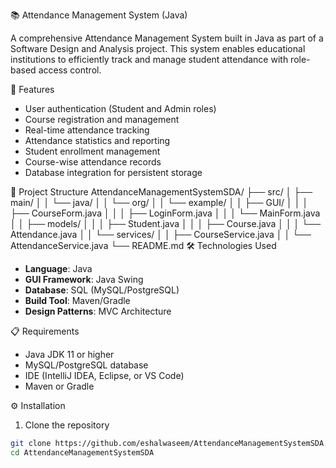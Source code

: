 📚 Attendance Management System (Java)

A comprehensive Attendance Management System built in Java as part of a Software Design and Analysis project. This system enables educational institutions to efficiently track and manage student attendance with role-based access control.

🚀 Features

- User authentication (Student and Admin roles)
- Course registration and management
- Real-time attendance tracking
- Attendance statistics and reporting
- Student enrollment management
- Course-wise attendance records
- Database integration for persistent storage

📁 Project Structure
AttendanceManagementSystemSDA/
├── src/
│   ├── main/
│   │   └── java/
│   │       └── org/
│   │           └── example/
│   │               ├── GUI/
│   │               │   ├── CourseForm.java
│   │               │   ├── LoginForm.java
│   │               │   └── MainForm.java
│   │               ├── models/
│   │               │   ├── Student.java
│   │               │   ├── Course.java
│   │               │   └── Attendance.java
│   │               └── services/
│   │                   ├── CourseService.java
│   │                   └── AttendanceService.java
└── README.md
🛠️ Technologies Used

- **Language**: Java
- **GUI Framework**: Java Swing
- **Database**: SQL (MySQL/PostgreSQL)
- **Build Tool**: Maven/Gradle
- **Design Patterns**: MVC Architecture

📋 Requirements

- Java JDK 11 or higher
- MySQL/PostgreSQL database
- IDE (IntelliJ IDEA, Eclipse, or VS Code)
- Maven or Gradle

⚙️ Installation

1. Clone the repository
```bash
git clone https://github.com/eshalwaseem/AttendanceManagementSystemSDA.git
cd AttendanceManagementSystemSDA   
